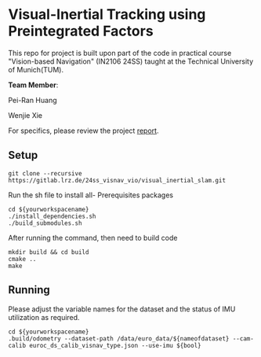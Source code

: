 # Visual-Inertial Tracking using Preintegrated Factors

This repo for project is built upon part of the code in practical course "Vision-based Navigation" (IN2106 24SS) taught at the Technical University of Munich(TUM). 

**Team Member**:


Pei-Ran Huang

Wenjie Xie


For specifics, please review the project [report]().
## Setup
```
git clone --recursive https://gitlab.lrz.de/24ss_visnav_vio/visual_inertial_slam.git
```
Run the sh file to install all- Prerequisites packages

```
cd ${yourworkspacename}
./install_dependencies.sh
./build_submodules.sh
```
After running the command, then need to build code
```
mkdir build && cd build
cmake ..
make
```
## Running 

Please adjust the variable names for the dataset and the status of IMU utilization as required.
```
cd ${yourworkspacename}
.build/odometry --dataset-path /data/euro_data/${nameofdataset} --cam-calib euroc_ds_calib_visnav_type.json --use-imu ${bool}
```





